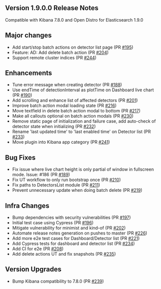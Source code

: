 ## Version 1.9.0.0 Release Notes

Compatible with Kibana 7.8.0 and Open Distro for Elasticsearch 1.9.0

## Major changes

- Add start/stop batch actions on detector list page (PR [#195](https://github.com/opendistro-for-elasticsearch/anomaly-detection-kibana-plugin/pull/195))
- Feature: AD: Add delete batch action (PR [#204](https://github.com/opendistro-for-elasticsearch/anomaly-detection-kibana-plugin/pull/204))
- Support remote cluster indices (PR [#244](https://github.com/opendistro-for-elasticsearch/anomaly-detection-kibana-plugin/pull/244))

## Enhancements

- Tune error message when creating detector (PR [#188](https://github.com/opendistro-for-elasticsearch/anomaly-detection-kibana-plugin/pull/188))
- Use endTime of detectionInterval as plotTime on Dashboard live chart (PR [#190](https://github.com/opendistro-for-elasticsearch/anomaly-detection-kibana-plugin/pull/190))
- Add scrolling and enhance list of affected detectors (PR [#201](https://github.com/opendistro-for-elasticsearch/anomaly-detection-kibana-plugin/pull/201))
- Improve batch action modal loading state (PR [#216](https://github.com/opendistro-for-elasticsearch/anomaly-detection-kibana-plugin/pull/216))
- Move textfield in delete batch action modal to bottom (PR [#217](https://github.com/opendistro-for-elasticsearch/anomaly-detection-kibana-plugin/pull/217))
- Make all callouts optional on batch action modals (PR [#230](https://github.com/opendistro-for-elasticsearch/anomaly-detection-kibana-plugin/pull/230))
- Remove static page of initialization and failure case, add auto-check of detector state when initializing (PR [#232](https://github.com/opendistro-for-elasticsearch/anomaly-detection-kibana-plugin/pull/232))
- Rename 'last updated time' to 'last enabled time' on Detector list (PR [#233](https://github.com/opendistro-for-elasticsearch/anomaly-detection-kibana-plugin/pull/233))
- Move plugin into Kibana app category (PR [#241](https://github.com/opendistro-for-elasticsearch/anomaly-detection-kibana-plugin/pull/241))

## Bug Fixes

- Fix issue where live chart height is only partial of window in fullscreen mode. Issue: #186 (PR [#189](https://github.com/opendistro-for-elasticsearch/anomaly-detection-kibana-plugin/pull/189))
- Fix UT workflow to only run bootstrap once (PR [#210](https://github.com/opendistro-for-elasticsearch/anomaly-detection-kibana-plugin/pull/210))
- Fix paths to DetectorsList module (PR [#211](https://github.com/opendistro-for-elasticsearch/anomaly-detection-kibana-plugin/pull/211))
- Prevent unnecessary update when doing batch delete (PR [#219](https://github.com/opendistro-for-elasticsearch/anomaly-detection-kibana-plugin/pull/219))

## Infra Changes

- Bump dependencies with security vulnerabilities (PR [#197](https://github.com/opendistro-for-elasticsearch/anomaly-detection-kibana-plugin/pull/197))
- Initial test case using Cypress (PR [#196](https://github.com/opendistro-for-elasticsearch/anomaly-detection-kibana-plugin/pull/196))
- Mitigate vulnerability for minimist and kind-of (PR [#202](https://github.com/opendistro-for-elasticsearch/anomaly-detection-kibana-plugin/pull/202))
- Automate release notes generation on pushes to master (PR [#226](https://github.com/opendistro-for-elasticsearch/anomaly-detection-kibana-plugin/pull/226))
- Add more e2e test cases for Dashboard/Detector list (PR [#221](https://github.com/opendistro-for-elasticsearch/anomaly-detection-kibana-plugin/pull/221))
- Add Cypress tests for dashboard and detector list (PR [#234](https://github.com/opendistro-for-elasticsearch/anomaly-detection-kibana-plugin/pull/234))
- Add CI for e2e (PR [#208](https://github.com/opendistro-for-elasticsearch/anomaly-detection-kibana-plugin/pull/208))
- Add delete actions UT and fix snapshots (PR [#235](https://github.com/opendistro-for-elasticsearch/anomaly-detection-kibana-plugin/pull/235))

## Version Upgrades

- Bump Kibana compatibility to 7.8.0 (PR [#239](https://github.com/opendistro-for-elasticsearch/anomaly-detection-kibana-plugin/pull/239))
